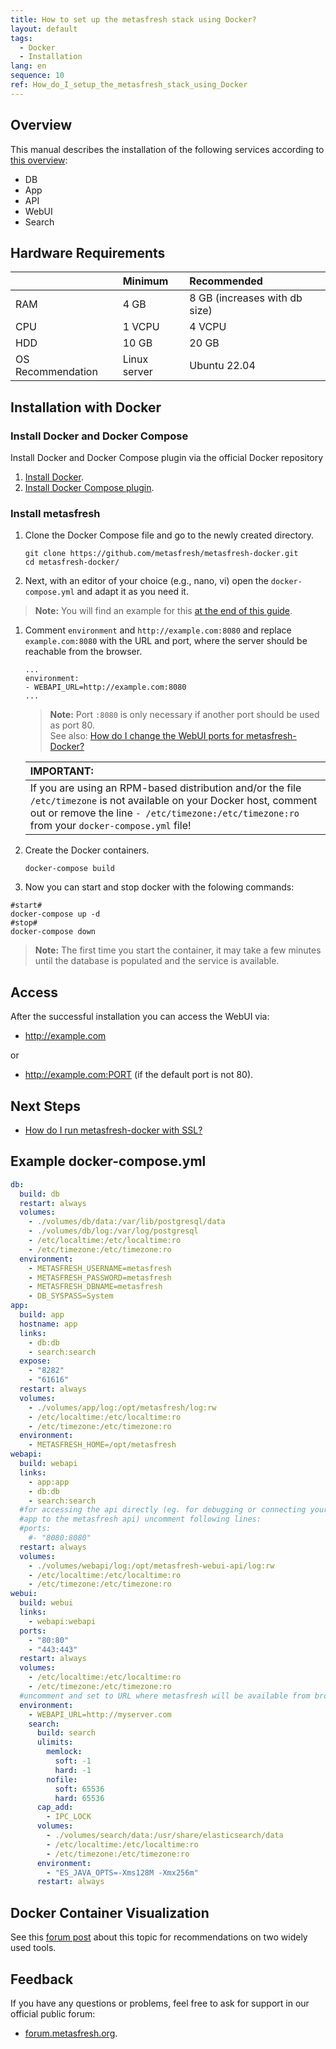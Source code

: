 ```yaml
---
title: How to set up the metasfresh stack using Docker?
layout: default
tags:
  - Docker
  - Installation
lang: en
sequence: 10
ref: How_do_I_setup_the_metasfresh_stack_using_Docker
---
```


## Overview
This manual describes the installation of the following services according to [this overview](../../howto_collection/EN/metasfresh_architecture):
- DB
- App
- API
- WebUI
- Search

## Hardware Requirements

|  | Minimum | Recommended |
| :--- | :--- | :--- |
| RAM | 4 GB | 8 GB (increases with db size) |
| CPU | 1 VCPU | 4 VCPU |
| HDD | 10 GB | 20 GB |
| OS Recommendation | Linux server | Ubuntu 22.04 |

## Installation with Docker

### Install Docker and Docker Compose
Install Docker and Docker Compose plugin via the official Docker repository

1. [Install Docker](https://docs.docker.com/engine/installation/linux/ubuntu/).
1. [Install Docker Compose plugin](https://docs.docker.com/compose/install/linux/#install-using-the-repository).

### Install metasfresh
1. Clone the Docker Compose file and go to the newly created directory.

   ```
   git clone https://github.com/metasfresh/metasfresh-docker.git
   cd metasfresh-docker/
   ```

1. Next, with an editor of your choice (e.g., nano, vi) open the `docker-compose.yml` and adapt it as you need it.
 >**Note:** You will find an example for this [at the end of this guide](#example-docker-compose-yml).

1. Comment `environment` and `http://example.com:8080` and replace `example.com:8080` with the URL and port, where the server should be reachable from the browser.

   ```
   ...
   environment:
   - WEBAPI_URL=http://example.com:8080
   ...
   ```
   >**Note:** Port `:8080` is only necessary if another port should be used as port 80. <br> See also: [How do I change the WebUI ports for metasfresh-Docker?](How_do_I_change_the_webui_ports_for_metasfresh_docker)

   | **IMPORTANT:** |
   | :--- |
   | If you are using an RPM-based distribution and/or the file `/etc/timezone` is not available on your Docker host, comment out or remove the line `- /etc/timezone:/etc/timezone:ro` from your `docker-compose.yml` file! |

1. Create the Docker containers.

   `docker-compose build`

1. Now you can start and stop docker with the folowing commands:

  ```
  #start#
  docker-compose up -d
  #stop#
  docker-compose down
  ```

   >**Note:** The first time you start the container, it may take a few minutes until the database is populated and the service is available.

## Access
After the successful installation you can access the WebUI via:

- http://example.com

or

- http://example.com:PORT (if the default port is not 80).

## Next Steps
- [How do I run metasfresh-docker with SSL?](How_do_I_setup_metasfresh_docker_with_ssl)

## <a name="example-docker-compose-yml">Example docker-compose.yml</a>
```yml
db:
  build: db
  restart: always
  volumes:
    - ./volumes/db/data:/var/lib/postgresql/data
    - ./volumes/db/log:/var/log/postgresql
    - /etc/localtime:/etc/localtime:ro
    - /etc/timezone:/etc/timezone:ro
  environment:
    - METASFRESH_USERNAME=metasfresh
    - METASFRESH_PASSWORD=metasfresh
    - METASFRESH_DBNAME=metasfresh
    - DB_SYSPASS=System
app:
  build: app
  hostname: app
  links:
    - db:db
    - search:search
  expose:
    - "8282"
    - "61616"
  restart: always
  volumes:
    - ./volumes/app/log:/opt/metasfresh/log:rw
    - /etc/localtime:/etc/localtime:ro
    - /etc/timezone:/etc/timezone:ro
  environment:
    - METASFRESH_HOME=/opt/metasfresh
webapi:
  build: webapi
  links:
    - app:app
    - db:db
    - search:search
  #for accessing the api directly (eg. for debugging or connecting your
  #app to the metasfresh api) uncomment following lines:
  #ports:
    #- "8080:8080"
  restart: always
  volumes:
    - ./volumes/webapi/log:/opt/metasfresh-webui-api/log:rw
    - /etc/localtime:/etc/localtime:ro
    - /etc/timezone:/etc/timezone:ro
webui:
  build: webui
  links:
    - webapi:webapi
  ports:
    - "80:80"
    - "443:443"
  restart: always
  volumes:
    - /etc/localtime:/etc/localtime:ro
    - /etc/timezone:/etc/timezone:ro
  #uncomment and set to URL where metasfresh will be available from browsers
  environment:
    - WEBAPI_URL=http://myserver.com
    search:
      build: search
      ulimits:
        memlock:
          soft: -1
          hard: -1
        nofile:
          soft: 65536
          hard: 65536
      cap_add:
        - IPC_LOCK
      volumes:
        - ./volumes/search/data:/usr/share/elasticsearch/data
        - /etc/localtime:/etc/localtime:ro
        - /etc/timezone:/etc/timezone:ro
      environment:
        - "ES_JAVA_OPTS=-Xms128M -Xmx256m"
      restart: always
```

## Docker Container Visualization
See this <a href="https://forum.metasfresh.org/t/docker-gui-recommendation" title="Docker GUI recommendation | forum.metasfresh.org" target="\_blank">forum post</a> about this topic for recommendations on two widely used tools.

## Feedback
If you have any questions or problems, feel free to ask for support in our official public forum:
- <a href="http://forum.metasfresh.org" title="metasfresh Community Forum | forum.metasfresh.org" target="\_blank">forum.metasfresh.org</a>.
